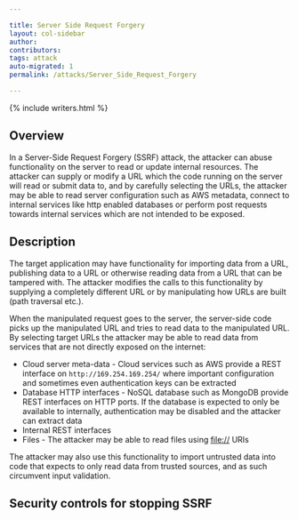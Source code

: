 ```yaml
---

title: Server Side Request Forgery
layout: col-sidebar
author:
contributors:
tags: attack
auto-migrated: 1
permalink: /attacks/Server_Side_Request_Forgery

---
```


{% include writers.html %}

## Overview

In a Server-Side Request Forgery (SSRF) attack, the attacker can abuse
functionality on the server to read or update internal resources. The
attacker can supply or modify a URL which the code running on the
server will read or submit data to, and by carefully selecting the URLs,
the attacker may be able to read server configuration such as AWS
metadata, connect to internal services like http enabled databases or
perform post requests towards internal services which are not intended
to be exposed.

## Description

The target application may have functionality for importing data from a
URL, publishing data to a URL or otherwise reading data from a URL that
can be tampered with. The attacker modifies the calls to this
functionality by supplying a completely different URL or by manipulating
how URLs are built (path traversal etc.).

When the manipulated request goes to the server, the server-side code
picks up the manipulated URL and tries to read data to the manipulated
URL. By selecting target URLs the attacker may be able to read data from
services that are not directly exposed on the internet:

  - Cloud server meta-data - Cloud services such as AWS provide a REST
    interface on `http://169.254.169.254/` where important configuration
    and sometimes even authentication keys can be extracted
  - Database HTTP interfaces - NoSQL database such as MongoDB provide
    REST interfaces on HTTP ports. If the database is expected to only
    be available to internally, authentication may be disabled and the
    attacker can extract data
  - Internal REST interfaces
  - Files - The attacker may be able to read files using <file://> URIs

The attacker may also use this functionality to import untrusted data
into code that expects to only read data from trusted sources, and as
such circumvent input validation.

## Security controls for stopping SSRF
